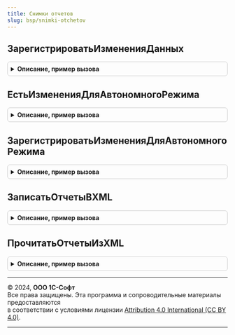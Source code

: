 ```yaml
---
title: Снимки отчетов
slug: bsp/snimki-otchetov
---
```



## ЗарегистрироватьИзмененияДанных
<details style="margin: 1em 0; padding: 0.5em; border: 1px solid #ccc; border-radius: 6px;">

<summary style="font-weight: bold; cursor: pointer;">Описание, пример вызова</summary>

```bsl

// Регистрирует к выгрузке все варианты отчетов, по которым сформированы снимки.
//
// Параметры:
//  УзелОбмена - ПланОбменаСсылка - узел плана обмена, для которого регистрируются изменения.
//
Процедура ЗарегистрироватьИзмененияДанных(УзелОбмена) Экспорт
```

Пример вызова
```bsl
СнимкиОтчетов.ЗарегистрироватьИзмененияДанных(УзелОбмена) 
```
</details>

## ЕстьИзмененияДляАвтономногоРежима
<details style="margin: 1em 0; padding: 0.5em; border: 1px solid #ccc; border-radius: 6px;">

<summary style="font-weight: bold; cursor: pointer;">Описание, пример вызова</summary>

```bsl

// Возвращает Истина, если есть снимки отчета для автономного режима.
//
// Параметры:
//  Источник - СправочникОбъект
//
// Возвращаемое значение:
//  Булево
//
Функция ЕстьИзмененияДляАвтономногоРежима(Источник) Экспорт
```

Пример вызова
```bsl
Результат = СнимкиОтчетов.ЕстьИзмененияДляАвтономногоРежима(Источник) 
```
</details>

## ЗарегистрироватьИзмененияДляАвтономногоРежима
<details style="margin: 1em 0; padding: 0.5em; border: 1px solid #ccc; border-radius: 6px;">

<summary style="font-weight: bold; cursor: pointer;">Описание, пример вызова</summary>

```bsl

// Зарегистрировать к выгрузке связанные со снимками отчетов вариантов отчетов и пользователей,
// сформировавших эти снимки.
//
// Параметры:
//  Источник - Произвольный
//  Изменения - Массив
//
Процедура ЗарегистрироватьИзмененияДляАвтономногоРежима(Источник, Изменения) Экспорт
```

Пример вызова
```bsl
СнимкиОтчетов.ЗарегистрироватьИзмененияДляАвтономногоРежима(Источник, Изменения) 
```
</details>

## ЗаписатьОтчетыВXML
<details style="margin: 1em 0; padding: 0.5em; border: 1px solid #ccc; border-radius: 6px;">

<summary style="font-weight: bold; cursor: pointer;">Описание, пример вызова</summary>

```bsl

// Выгружает в XML варианты отчетов, их снимки и связанные с ними сведения о пользователях.
//
// Параметры:
//  ЗаписьXML - ЗаписьXML
//  Данные - Произвольный - данные для записи в XML.
//
Процедура ЗаписатьОтчетыВXML(ЗаписьXML, Данные) Экспорт
```

Пример вызова
```bsl
СнимкиОтчетов.ЗаписатьОтчетыВXML(ЗаписьXML, Данные) 
```
</details>

## ПрочитатьОтчетыИзXML
<details style="margin: 1em 0; padding: 0.5em; border: 1px solid #ccc; border-radius: 6px;">

<summary style="font-weight: bold; cursor: pointer;">Описание, пример вызова</summary>

```bsl

// Загружает из XML варианты отчетов, их снимки и связанные с ними сведения о пользователях.
//
// Параметры:
//  ЧтениеXML - ЧтениеXML
//
// Возвращаемое значение:
//  СправочникОбъект
//  Неопределено - прочитанные данные, подготовленные для записи.
//
Функция ПрочитатьОтчетыИзXML(ЧтениеXML) Экспорт
```

Пример вызова
```bsl
Результат = СнимкиОтчетов.ПрочитатьОтчетыИзXML(ЧтениеXML) 
```
</details>

---

© 2024, **ООО 1С-Софт**  
Все права защищены. Эта программа и сопроводительные материалы предоставляются  
в соответствии с условиями лицензии [Attribution 4.0 International (CC BY 4.0)](https://creativecommons.org/licenses/by/4.0/legalcode).

---
